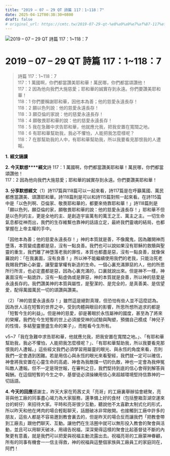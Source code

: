 ```yaml
---
title: "2019 – 07 – 29 QT 詩篇 117：1~118：7"
date: 2025-04-12T00:38:30+0800
draft: false
# original_url: https://cmtc.tw/2019-07-29-qt-%e8%a9%a9%e7%af%87-117%ef%bc%9a1118%ef%bc%9a7
---
```


![2019 – 07 – 29 QT 詩篇 117：1\~118：7](/images/qt.jpg   "2019 – 07 – 29 QT 詩篇 117：1\~118：7")

# 2019 – 07 – 29 QT 詩篇 117：1\~118：7

> 詩篇 117：1\~118：7  
> 117：1 萬國啊，你們都當讚美耶和華！萬民哪，你們都當頌讚他！  
> 117：2 因為他向我們大施慈愛；耶和華的誠實存到永遠。你們要讚美耶和華！  
> 118：1 你們要稱謝耶和華，因他本為善；他的慈愛永遠長存！  
> 118：2 願以色列說：他的慈愛永遠長存！  
> 118：3 願亞倫的家說：他的慈愛永遠長存！  
> 118：4 願敬畏耶和華的說：他的慈愛永遠長存！  
> 118：5 我在急難中求告耶和華，他就應允我，把我安置在寬闊之地。  
> 118：6 有耶和華幫助我，我必不懼怕，人能把我怎麼樣呢？  
> 118：7 在那幫助我的人中，有耶和華幫助我，所以我要看見那恨我的人遭報。

**1.** **經文誦讀**

**2. 今天默想****經文**詩 117：1 萬國啊，你們都當讚美耶和華！萬民哪，你們都當頌讚他！  
117：2 因為他向我們大施慈愛；耶和華的誠實存到永遠。你們要讚美耶和華！

**3. 分享默想經文**（1）詩117篇與118篇可以一起來看，詩117篇是在呼籲萬國、萬民都應當讚美、頌讚耶和華。詩118篇則是可以和詩115篇對照一起來看。在詩115篇中是「以色列啊、亞倫家、敬畏耶和華的，都要來倚靠耶和華！」詩118篇則是「願以色列，願亞倫的家，願敬畏耶和華的說：他的慈愛永遠長存！」耶和華不但是以色列的主，更是全地的主、是創造宇宙萬有的萬王之王、萬主之主。一切生命氣息都從神而出，我們的生存維繫也靠神的話語立定，最終我們靈魂的結局，也都掌握在上帝主權的手中。

「因他本為善；他的慈愛永遠長存！」神的本質就是善，不像魔鬼，因為離開神而墮落，本質變成盡都是惡，沒有一點良善。我們也可以說如果沒有耶穌的救贖與聖靈的重生，我們離了神墮落老我的罪性，本質也都盡是惡，沒有一點良善，就像保羅說的：「在我裏面，沒有良善！」所以神不能繼續使用我們的老我，只能治死老我賜我們新心新靈，讓聖靈掌權有新造的生命。一個心裏充滿罪惡的人，他的所思所行所言，也必定盡都是惡，因為心裏充滿的，口裏就說出來。但是神不一樣，神裏面沒有一點詭詐，沒有一點虛偽或是罪惡，神的本質就是良善，所以神的慈愛是永遠長存的。我們讚美神的本質與屬性，是聖潔的、是完全的，是真善美、是信望愛，配得萬國萬民一切的頌讚與讚美。

（2）「神的慈愛永遠長存！」雖然這是絕對真理，但恐怕有些人並不這麼認為。因為世人活在短暫的世界之中，受到肉體與眼目的影響，所思所想所追求的都是「短暫今生的利益」。但是神的慈愛，卻是著眼於永恆屬神的國度，甚至為了將來的榮耀，我們在今生短暫的世上必須接受神的試驗與陶塑，預備自己模成「神兒子的性情，多結聖靈豐盛生命的果子」，而輕看今生所有。

v5\~7「我在急難中求告耶和華，他就應允我，把我安置在寬闊之地。」、「有耶和華幫助我，我必不懼怕，人能把我怎麼樣呢？」、「有耶和華幫助我，所以我要看見那恨我的人遭報。」這些經文我們必須學習用屬靈的眼光、與永恆的角度來看，否則我們一定會遇到困難。若是用信心與永恆的眼光來看聖經，我們就一定可以確信，神會將我安置在心靈生命的高處、神會為我敵擋一切的仇敵，神也一定會為我伸冤叫敵人遭報。但不一定是現世報，在審判之日，我們堅持到底的信心會得到解答與報酬。在這個短暫的今生之中，基督徒必須操練用信心來超越環境堅持信靠神的一切話語。

**4. 今天的回應**感謝主，昨天大家在筠茜丈夫「亮哥」的工廠裏舉辦協會總聚，亮哥與他工廠的同事盡心竭力為大家服務，還準備上好的食材（包括整箱澎湖空運來台的蚵仔）來招待大家。平時和亮哥很少互動，聽說他不太喜歡太制式化的形式，所以昨天和他在烤肉的場合輕鬆聊天，話題破冰非常敞開。也接觸到工廠中許多的朋友，這些人都是不容易邀到教會裏去的，但是昨天的場合反而讓我們「把教會帶到工廠去」跟他們聊天、互動。讓他們在生活圈中就可以無形投入教會的聚會與活動，並且可以用聊天破冰，用禱告祝福，深深覺得這樣的聚會比起基督徒不斷的內聚更有意義，就是我們可以把愛與祝福主動流露出去。祝福亮哥的工廠蒙神眷顧，所有的同事有機會一一信主得救，神的祝福與這整個家族與工廠員工的家庭同在，阿們！